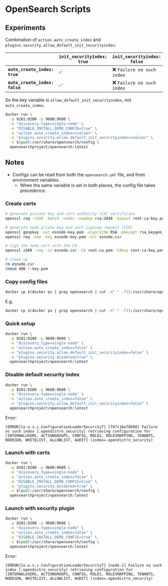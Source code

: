# OpenSearch Scripts

## Experiments

Combination of `action.auto_create_index` and `plugins.security.allow_default_init_securityindex`:

| | `init_securityindex: true` | `init_securityindex: false` |
| --- | --- | --- |
| **`auto_create_index: true`**  | ✅ | ❌ `Failure no such index` |
| **`auto_create_index: false`** | ✅ | ❌ `Failure no such index` |

So the key variable is `allow_default_init_securityindex`, not `auto_create_index`.

```sh
docker run \
  -p 9201:9200 -p 9600:9600 \
  -e "discovery.type=single-node" \
  -e "DISABLE_INSTALL_DEMO_CONFIG=true" \
  -e "action.auto_create_index=<value>" \
  -e "plugins.security.allow_default_init_securityindex=<value>" \
  -v $(pwd):/usr/share/opensearch/config \
  opensearchproject/opensearch:latest
```

## Notes
- Configs can be read from both the `opensearch.yml` file, and from environment variables.
  - When the same variable is set in both places, the config file takes precedence.

### Create certs

```sh
# generate private key and cert authority (CA) certificate
openssl req -x509 -batch -nodes -newkey rsa:2048 -keyout root-ca-key.pem -out root-ca.pem -days 3650

# generate node priate key and cert signing request (CSR)
openssl genpkey -out esnode-key.pem -algorithm RSA -pkeyopt rsa_keygen_bits:2048
openssl req -new -key esnode-key.pem -out esnode.csr

# sign the node cert with the CA
openssl x509 -req -in esnode.csr -CA root-ca.pem -CAkey root-ca-key.pem -CAcreateserial -out esnode.pem -days 3650

# clean up
rm esnode.csr
chmod 400 *-key.pem
```

### Copy config files
```sh
docker cp $(docker ps | grep opensearch | cut -d" " -f1):/usr/share/opensearch/config/<filename> ./<filename>
```

E.g.

```sh
docker cp $(docker ps | grep opensearch | cut -d" " -f1):/usr/share/opensearch/config/opensearch-security/config.yml ./opensearch-security/config.yml
```

### Quick setup

```sh
docker run \
  -p 9201:9200 -p 9600:9600 \
  -e "discovery.type=single-node" \
  -e "action.auto_create_index=false" \
  -e "plugins.security.allow_default_init_securityindex=false" \
  -e "plugins.security.disabled=true" \
  opensearchproject/opensearch:latest
```

### Disable default security index

```sh
docker run \
  -p 9201:9200 -p 9600:9600 \
  -e "discovery.type=single-node" \
  -e "action.auto_create_index=false" \
  -e "plugins.security.allow_default_init_securityindex=false" \
  opensearchproject/opensearch:latest
```

Error:
```
[ERROR][o.o.s.c.ConfigurationLoaderSecurity7] [747c16e70b90] Failure no such index [.opendistro_security] retrieving configuration for [INTERNALUSERS, ACTIONGROUPS, CONFIG, ROLES, ROLESMAPPING, TENANTS, NODESDN, WHITELIST, ALLOWLIST, AUDIT] (index=.opendistro_security)
```

### Launch with certs

```sh
docker run \
  -p 9201:9200 -p 9600:9600 \
  -e "discovery.type=single-node" \
  -e "action.auto_create_index=false" \
  -e "DISABLE_INSTALL_DEMO_CONFIG=true" \
  -e "plugins.security.disabled=true" \
  -v $(pwd):/usr/share/opensearch/config \
  opensearchproject/opensearch:latest
```

### Launch with security plugin

```sh
docker run \
  -p 9201:9200 -p 9600:9600 \
  -e "discovery.type=single-node" \
  -e "action.auto_create_index=false" \
  -e "DISABLE_INSTALL_DEMO_CONFIG=true" \
  -v $(pwd):/usr/share/opensearch/config \
  opensearchproject/opensearch:latest
```

Error:

```
[ERROR][o.o.s.c.ConfigurationLoaderSecurity7] [node-1] Failure no such index [.opendistro_security] retrieving configuration for [INTERNALUSERS, ACTIONGROUPS, CONFIG, ROLES, ROLESMAPPING, TENANTS, NODESDN, WHITELIST, ALLOWLIST, AUDIT] (index=.opendistro_security)
```
